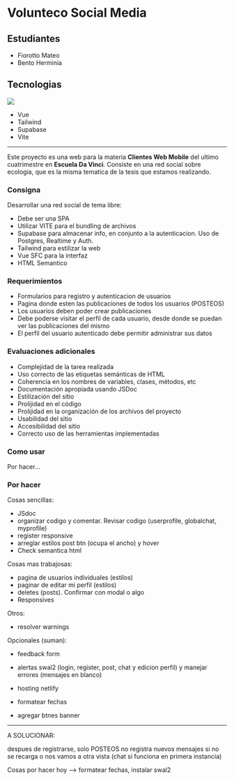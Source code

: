 # Volunteco Social Media

## Estudiantes
- Fiorotto Mateo
- Bento Herminia

## Tecnologias
<p class="technologies">
  <a href="https://skillicons.dev">
    <img src="https://skillicons.dev/icons?i=vue,tailwind,supabase,vite" />
  </a>
</p>

- Vue
- Tailwind
- Supabase
- Vite

---

Este proyecto es una web para la materia **Clientes Web Mobile** del ultimo cuatrimestre en **Escuela Da Vinci**.
Consiste en una red social sobre ecologia, que es la misma tematica de la tesis que estamos realizando.

### Consigna
Desarrollar una red social de tema libre:
- Debe ser una SPA
- Utilizar VITE para el bundling de archivos
- Supabase para almacenar info, en conjunto a la autenticacion. Uso de Postgres, Realtime y Auth.
- Tailwind para estilizar la web
- Vue SFC para la interfaz
- HTML Semantico

### Requerimientos
- Formularios para registro y autenticacion de usuarios
- Pagina donde esten las publicaciones de todos los usuarios (POSTEOS)
- Los usuarios deben poder crear publicaciones
- Debe poderse visitar el perfil de cada usuario, desde donde se puedan ver las publicaciones del mismo
- El perfil del usuario autenticado debe permitir administrar sus datos

### Evaluaciones adicionales
- Complejidad de la tarea realizada
- Uso correcto de las etiquetas semánticas de HTML
- Coherencia en los nombres de variables, clases, métodos, etc
- Documentación apropiada usando JSDoc
- Estilización del sitio
- Prolijidad en el código
- Prolijidad en la organización de los archivos del proyecto
- Usabilidad del sitio
- Accesibilidad del sitio
- Correcto uso de las herramientas implementadas

### Como usar

Por hacer...

### Por hacer

Cosas sencillas:
- JSdoc
- organizar codigo y comentar. Revisar codigo (userprofile, globalchat, myprofile)
- register responsive
- arreglar estilos post btn (ocupa el ancho) y hover
- Check semantica html

Cosas mas trabajosas:
- pagina de usuarios individuales (estilos)
- paginar de editar mi perfil (estilos)
- deletes (posts). Confirmar con modal o algo
- Responsives

Otros:
- resolver warnings

Opcionales (suman):
- feedback form
- alertas swal2 (login, register, post, chat y edicion perfil) y manejar errores (mensajes en blanco)
- hosting netlify

- formatear fechas
- agregar btnes banner
---

A SOLUCIONAR:

despues de registrarse, solo POSTEOS no registra nuevos mensajes si no se recarga
o nos vamos a otra vista (chat si funciona en primera instancia)

Cosas por hacer hoy --> formatear fechas, instalar swal2
